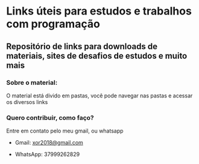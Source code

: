 # Links úteis para estudos e trabalhos com programação

## Repositório de links para downloads de materiais, sites de desafios de estudos e muito mais

### Sobre o material:

O material está divido em pastas, você pode navegar nas pastas e acessar os diversos links

### Quero contribuir, como faço?

Entre em contato pelo meu gmail, ou whatsapp

- Gmail: xor2018@gmail.com

- WhatsApp: 37999262829
